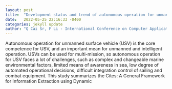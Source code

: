 ```yaml
---
layout: post
title:  "Development status and trend of autonomous operation for unmanned surface vehicle"
date:   2022-05-25 22:16:33 -0400
categories: jekyll update
author: "Q Cai Sr, F Li - International Conference on Computer Application and , 2022"
---
```

Autonomous operation for unmanned surface vehicle (USV) is the core competence for USV, and an important mean for unmanned and intelligent operation. USVs can be used for multi-mission, so autonomous operation for USV faces a lot of challenges, such as complex and changeable marine environmental factors, limited means of awareness in sea, low degree of automated operational decisions, difficult integration control of sailing and combat equipment. This study summarizes the  Cites: A General Framework for Information Extraction using Dynamic 